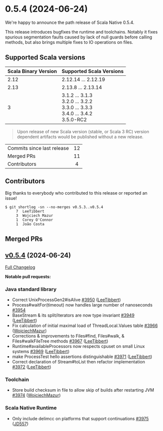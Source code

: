 
# 0.5.4 (2024-06-24)

We're happy to announce the path release of Scala Native 0.5.4.

This release introduces bugfixes the runtime and toolchains. 
Notably it fixes spurious segmentation faults caused by lack of null guards before calling methods, but also brings multiple fixes to IO operations on files.

## Supported Scala versions

| Scala Binary Version | Supported Scala Versions |
| -------------------- | ------------------------ |
| 2.12 | 2.12.14 ... 2.12.19 |
| 2.13 | 2.13.8 ... 2.13.14 |
| 3    | 3.1.2 ... 3.1.3<br>3.2.0 ... 3.2.2<br>3.3.0 ... 3.3.3<br>3.4.0 ... 3.4.2<br>3.5.0-RC2 |

> Upon release of new Scala version (stable, or Scala 3 RC) version dependent artifacts would be published without a new release.

<table>
<tbody>
  <tr>
    <td>Commits since last release</td>
    <td align="center">12</td>
  </tr>
  <tr>
    <td>Merged PRs</td>
    <td align="center">11</td>
  </tr>
    <tr>
    <td>Contributors</td>
    <td align="center">4</td>
  </tr>
</tbody>
</table>

## Contributors

Big thanks to everybody who contributed to this release or reported an issue!

```
$ git shortlog -sn --no-merges v0.5.3..v0.5.4
     7	LeeTibbert
     3	Wojciech Mazur
     1	Corey O'Connor
     1	João Costa
```

## Merged PRs

## [v0.5.4](https://github.com/scala-native/scala-native/tree/v0.5.4) (2024-06-24)

[Full Changelog](https://github.com/scala-native/scala-native/compare/v0.5.3...v0.5.4)

**Notable pull requests:**

### Java standard library
- Correct UnixProcessGen2#isAlive
  [\#3950](https://github.com/scala-native/scala-native/pull/3950)
  ([LeeTibbert](https://github.com/LeeTibbert))
- Process#waitFor(timeout) now handles large number of nanoseconds
  [\#3954](https://github.com/scala-native/scala-native/pull/3954)
- BaseStream & its split/iterators are now type invariant
  [\#3949](https://github.com/scala-native/scala-native/pull/3949)
  ([LeeTibbert](https://github.com/LeeTibbert))
- Fix calculation of initial maximal load of ThreadLocal.Values table
  [\#3966](https://github.com/scala-native/scala-native/pull/3966)
  ([WojciechMazur](https://github.com/WojciechMazur))
- Corrections & improvements to Files#find, Files#walk, &  Files#walkFileTree methods
  [\#3967](https://github.com/scala-native/scala-native/pull/3967)
  ([LeeTibbert](https://github.com/LeeTibbert))
- Runtime#availableProcessors now respects cpuset on small Linux systems
  [\#3969](https://github.com/scala-native/scala-native/pull/3969)
  ([LeeTibbert](https://github.com/LeeTibbert))
- make ProcessTest hello assertions distinguishable
  [\#3971](https://github.com/scala-native/scala-native/pull/3971)
  ([LeeTibbert](https://github.com/LeeTibbert))
- Correct declaration of Stream#toList then refactor implementation
  [\#3972](https://github.com/scala-native/scala-native/pull/3972)
  ([LeeTibbert](https://github.com/LeeTibbert))

### Toolchain
- Store build checksum in file to allow skip of builds after restarting JVM
  [\#3974](https://github.com/scala-native/scala-native/pull/3974)
  ([WojciechMazur](https://github.com/WojciechMazur))

### Scala Native Runtime
- Only include delimcc on platforms that support continuations
  [\#3975](https://github.com/scala-native/scala-native/pull/3975)
  ([JD557](https://github.com/JD557))
